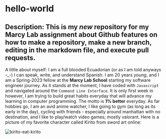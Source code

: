 # hello-world
Description:
This is my *new* repository for my Marcy Lab assignment about Github features on how to make a **repository**, make a new **branch**, editing in the **markdown** file, and execute **pull requests**.
--- 
A little about myself:
I am a full blooded Ecuadorian (or as I am told anyways -_-) I can speak, write, and understand Spanish. I am 20 years *young*, and I am a Spring-2023 fellow at the **Marcy Lab School** starting my software engineer journey. As it stands at the moment, I have coded with `Javascript` and navigated around the `Command Line Interface`. It is only first week in however, I am trying to build great habits everyday that will advance my learning in computer programming. The motto is **1% better** everyday. 
As far hobbies go, I am an avid anime watcher, I like going to gym (as long as its early in the day), cycling with friends - especially around manhattan with no destination, and I like to play/watch video games; mostly valorant. Here is a picture of my favorite character called Kirito from sword art online:








![kirito-eat-kirito](https://user-images.githubusercontent.com/126534095/228703519-fd6b61be-72f7-4a3a-98dc-e9f7750c9524.gif)
